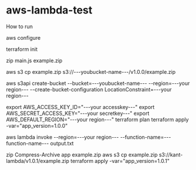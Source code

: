 # aws-lambda-test

How to run 

aws configure

terraform init

zip main.js example.zip

aws s3 cp example.zip s3://---youbucket-name---/v1.0.0/example.zip

aws s3api create-bucket --bucket=---youbucket-name--- --region=---your region--- --create-bucket-configuration LocationConstraint=---your region---

export AWS_ACCESS_KEY_ID="---your accesskey---"
export AWS_SECRET_ACCESS_KEY="---your secretkey---"
export AWS_DEFAULT_REGION="---your region---"
terraform plan
terraform apply -var="app_version=1.0.0"

aws lambda invoke --region=---your region--- --function-name=---function-name--- output.txt

zip Compress-Archive app example.zip
aws s3 cp example.zip s3://kant-lambda/v1.0.1/example.zip
terraform apply -var="app_version=1.0.1"

